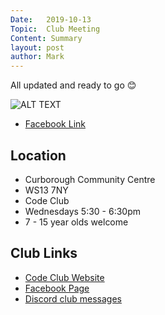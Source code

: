 ```yaml
---
Date:   2019-10-13
Topic:  Club Meeting
Content: Summary
layout: post
author: Mark
---
```

All updated and ready to go 😊

![ALT TEXT](https://scontent.fbhx6-1.fna.fbcdn.net/v/t1.6435-9/71641015_2306391166154637_3156869686331703296_n.jpg?_nc_cat=106&ccb=1-7&_nc_sid=dd63ad&_nc_ohc=Gpq9SRKJwBMAX9rv-Ph&_nc_ht=scontent.fbhx6-1.fna&edm=AKK4YLsEAAAA&oh=00_AfCrkfU_sXA5Bbmgnsxbtni0vlyk4dxcqgy5kySQ9QoMeg&oe=654E3CFA)

* [Facebook Link](https://www.facebook.com/1481985248595237/posts/2306391642821256/)

## Location

* Curborough Community Centre
* WS13 7NY
* Code Club
* Wednesdays 5:30 - 6:30pm
* 7 - 15 year olds welcome

## Club Links

* [Code Club Website](https://lichfield-code-club.github.io/)
* [Facebook Page](https://www.facebook.com/LichfieldCoders)
* [Discord club messages](https://discord.gg/szz6xGK)
